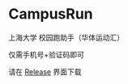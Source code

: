 # CampusRun
上海大学 校园跑助手（华体运动汇）

仅需手机号+验证码即可

请在 [Release](https://github.com/SHU-CampusRun/CampusRun/releases) 界面下载
